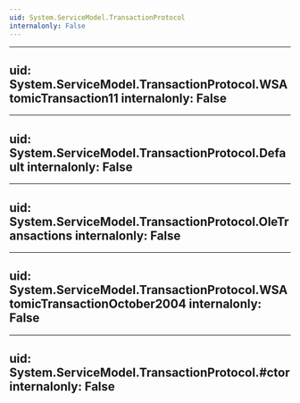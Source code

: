 ```yaml
---
uid: System.ServiceModel.TransactionProtocol
internalonly: False
---
```


---
uid: System.ServiceModel.TransactionProtocol.WSAtomicTransaction11
internalonly: False
---

---
uid: System.ServiceModel.TransactionProtocol.Default
internalonly: False
---

---
uid: System.ServiceModel.TransactionProtocol.OleTransactions
internalonly: False
---

---
uid: System.ServiceModel.TransactionProtocol.WSAtomicTransactionOctober2004
internalonly: False
---

---
uid: System.ServiceModel.TransactionProtocol.#ctor
internalonly: False
---

